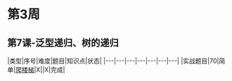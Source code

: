 # 第3周
## 第7课-泛型递归、树的递归
|类型|序号|难度|题目|知识点|状态|
|---|---|---|---|---|---|---|
|实战题目|70|简单|[爬楼梯](../Week_01/climbStairs)|X||X|完成|
